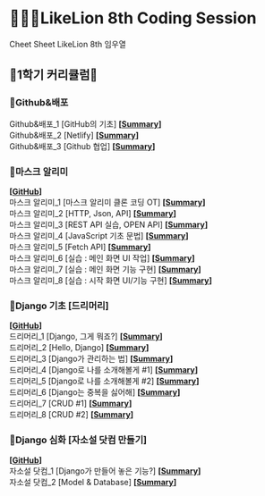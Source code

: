 # 👨🏻‍🏫LikeLion 8th Coding Session
Cheet Sheet
LikeLion 8th 임우열

## 🙏1학기 커리큘럼🙏

### 📌Github&배포

Github&배포_1 [GitHub의 기초] **[[Summary](https://github.com/Woo-Yeol/LikeLion8th/blob/master/Github_배포/Github_배포_1_1.md)]**<br/>
Github&배포_2 [Netlify] **[[Summary](https://github.com/Woo-Yeol/LikeLion8th/blob/master/Github_배포/Github_배포_1_2.md)]**<br/>
Github&배포_3 [Github 협업] **[[Summary](https://github.com/Woo-Yeol/LikeLion8th/blob/master/Github_배포/Github_배포_1_3.md)]**<br/>

### 📌마스크 알리미
**[[GitHub](https://github.com/Woo-Yeol/LikeLion_Mask_Nearby)]**<br/> 
마스크 알리미_1 [마스크 알리미 클론 코딩 OT] **[[Summary](https://github.com/Woo-Yeol/LikeLion8th/blob/master/마스크알리미/마스크알리미_1_1.md)]**<br/>
마스크 알리미_2 [HTTP, Json, API] **[[Summary](https://github.com/Woo-Yeol/LikeLion8th/blob/master/마스크알리미/마스크알리미_1_2.md)]**<br/>
마스크 알리미_3 [REST API 실습, OPEN API] **[[Summary](https://github.com/Woo-Yeol/LikeLion8th/blob/master/마스크알리미/마스크알리미_1_3.md)]**<br/>
마스크 알리미_4 [JavaScript 기초 문법] **[[Summary](https://github.com/Woo-Yeol/LikeLion8th/blob/master/마스크알리미/마스크알리미_1_4.md)]**<br/>
마스크 알리미_5 [Fetch API] **[[Summary](https://github.com/Woo-Yeol/LikeLion8th/blob/master/마스크알리미/마스크알리미_1_5.md)]**<br/>
마스크 알리미_6 [실습 : 메인 화면 UI 작업] **[[Summary](https://github.com/Woo-Yeol/LikeLion8th/blob/master/마스크알리미/마스크알리미_1_6.md)]**<br/>
마스크 알리미_7 [실습 : 메인 화면 기능 구현] **[[Summary](https://github.com/Woo-Yeol/LikeLion8th/blob/master/마스크알리미/마스크알리미_1_7.md)]**<br/>
마스크 알리미_8 [실습 : 시작 화면 UI/기능 구현] **[[Summary](https://github.com/Woo-Yeol/LikeLion8th/blob/master/마스크알리미/마스크알리미_1_8.md)]**<br/>

### 📌Django 기초 [드리머리]
**[[GitHub](https://github.com/Woo-Yeol/LikeLion_Dreamary)]**<br/> 
드리머리_1 [Django, 그게 뭐죠?] **[[Summary](https://github.com/Woo-Yeol/LikeLion8th/blob/master/드리머리/드리머리_1_1.md)]**<br/>
드리머리_2 [Hello, Django] **[[Summary](https://github.com/Woo-Yeol/LikeLion8th/blob/master/드리머리/드리머리_1_2.md)]**<br/>
드리머리_3 [Django가 관리하는 법] **[[Summary](https://github.com/Woo-Yeol/LikeLion8th/blob/master/드리머리/드리머리_1_3.md)]**</br>
드리머리_4 [Django로 나를 소개해볼게 #1] **[[Summary](https://github.com/Woo-Yeol/LikeLion8th/blob/master/드리머리/드리머리_1_4.md)]**</br>
드리머리_5 [Django로 나를 소개해볼게 #2] **[[Summary](https://github.com/Woo-Yeol/LikeLion8th/blob/master/드리머리/드리머리_1_5.md)]**</br>
드리머리_6 [Django는 중복을 싫어해] **[[Summary](https://github.com/Woo-Yeol/LikeLion8th/blob/master/드리머리/드리머리_1_6.md)]**</br>
드리머리_7 [CRUD #1] **[[Summary](https://github.com/Woo-Yeol/LikeLion8th/blob/master/드리머리/드리머리_1_7.md)]**</br>
드리머리_8 [CRUD #2] **[[Summary](https://github.com/Woo-Yeol/LikeLion8th/blob/master/드리머리/드리머리_1_8.md)]**</br>

### 📌Django 심화 [자소설 닷컴 만들기]
**[[GitHub](https://github.com/Woo-Yeol/LikeLion_Jasoseol)]**<br/> 
자소설 닷컴_1 [Django가 만들어 놓은 기능?] **[[Summary](https://github.com/Woo-Yeol/LikeLion8th/blob/master/자소설닷컴/자소설닷컴_1_1.md)]**</br>
자소설 닷컴_2 [Model & Database] **[[Summary](https://github.com/Woo-Yeol/LikeLion8th/blob/master/자소설닷컴/자소설닷컴_1_2.md)]**</br>